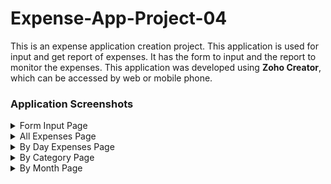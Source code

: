 # Expense-App-Project-04
This is an expense application creation project.
This application is used for input and get report of expenses. It has the form to input and the report to monitor the expenses. This application was developed using **Zoho Creator**, which can be accessed by web or mobile phone.

### Application Screenshots
<details>
<summary>Form Input Page</summary>
   
## <!-- Horizontal Line --> ## 
![Home Page](images/01.png)
</details>

<details>
<summary>All Expenses Page</summary>
   
## <!-- Horizontal Line --> ## 
![All Expenses image](images/02.png)
</details>

<details>
<summary>By Day Expenses Page</summary>
   
## <!-- Horizontal Line --> ## 
![By Day Expenses](images/03.png)
</details>

<details>
<summary>By Category Page</summary>
   
## <!-- Horizontal Line --> ## 
![By Category](images/4.png)
</details>

<details>
<summary>By Month Page</summary>
   
## <!-- Horizontal Line --> ## 
![By Month](images/5.png)
</details>





